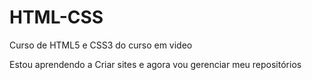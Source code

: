 # HTML-CSS

Curso de HTML5 e CSS3 do curso em video

Estou aprendendo a Criar sites e agora vou gerenciar meu repositórios
